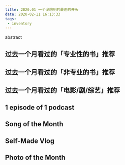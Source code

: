 ```yaml
---
title: 2020.01 一个没想到的最差的开头
date: 2020-02-11 16:13:33
tags: 
 - inventory
---
```


abstract

<!-- more -->


## 过去一个月看过的「专业性的书」推荐


## 过去一个月看过的「非专业的书」推荐



## 过去一个月看过的「电影/剧/综艺」推荐


## 1 episode of 1 podcast


## Song of the Month


## Self-Made Vlog


## Photo of the Month

